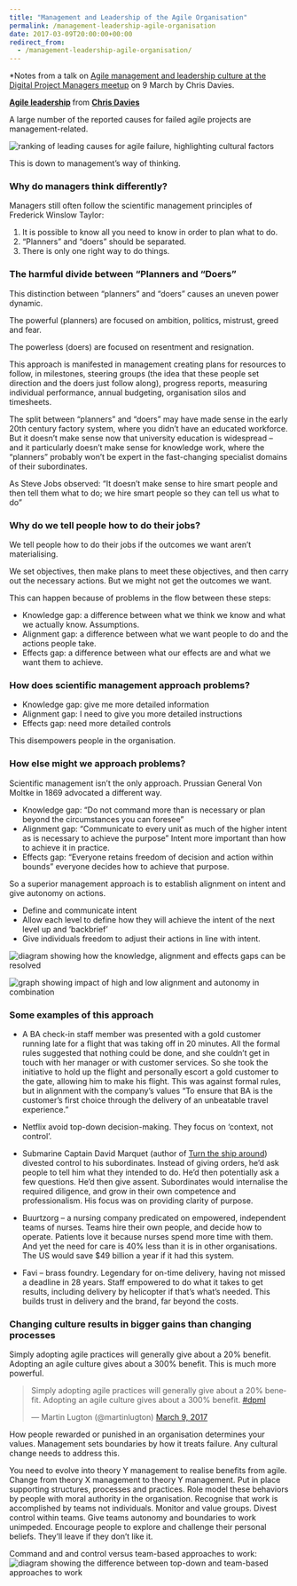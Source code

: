 ```yaml
---
title: "Management and Leadership of the Agile Organisation"
permalink: /management-leadership-agile-organisation
date: 2017-03-09T20:00:00+00:00
redirect_from:
  - /management-leadership-agile-organisation/
---
```


*Notes from a talk on [Agile management and leadership culture at the Digital Project Managers meetup](https://www.meetup.com/agileDPML/events/236872368/) on 9 March by Chris Davies.

<div style="margin-bottom:5px"> <strong> <a href="https://www.slideshare.net/ChrisDavies59/agile-leadership-73088974" title="Agile leadership" target="_blank">Agile leadership</a> </strong> from <strong><a href="https://www.slideshare.net/ChrisDavies59" target="_blank">Chris Davies</a></strong> </div>

A large number of the reported causes for failed agile projects are management-related.

![ranking of leading causes for agile failure, highlighting cultural factors](https://github.com/martinlugton/martinlugton.github.io/blob/main/images/cultural-causes-for-agile-failure.png?raw=true)

This is down to management’s way of thinking.

### Why do managers think differently?

Managers still often follow the scientific management principles of Frederick Winslow Taylor:

1. It is possible to know all you need to know in order to plan what to do.
2. “Planners” and “doers” should be separated.
3. There is only one right way to do things.

### The harmful divide between “Planners and “Doers”

This distinction between “planners” and “doers” causes an uneven power dynamic.

The powerful (planners) are focused on ambition, politics, mistrust, greed and fear.

The powerless (doers) are focused on resentment and resignation.

This approach is manifested in management creating plans for resources to follow, in milestones, steering groups (the idea that these people set direction and the doers just follow along), progress reports, measuring individual performance, annual budgeting, organisation silos and timesheets.

The split between “planners” and “doers” may have made sense in the early 20th century factory system, where you didn’t have an educated workforce. But it doesn’t make sense now that university education is widespread – and it particularly doesn’t make sense for knowledge work, where the “planners” probably won’t be expert in the fast-changing specialist domains of their subordinates.

As Steve Jobs observed:
“It doesn’t make sense to hire smart people and then tell them what to do; we hire smart people so they can tell us what to do”

### Why do we tell people how to do their jobs?

We tell people how to do their jobs if the outcomes we want aren’t materialising.

We set objectives, then make plans to meet these objectives, and then carry out the necessary actions.
But we might not get the outcomes we want.

This can happen because of problems in the flow between these steps:

- Knowledge gap: a difference between what we think we know and what we actually know. Assumptions.
- Alignment gap: a difference between what we want people to do and the actions people take.
- Effects gap: a difference between what our effects are and what we want them to achieve.

### How does scientific management approach problems?

- Knowledge gap: give me more detailed information
- Alignment gap: I need to give you more detailed instructions
- Effects gap: need more detailed controls

This disempowers people in the organisation.

### How else might we approach problems?

Scientific management isn’t the only approach. Prussian General Von Moltke in 1869 advocated a different way.

- Knowledge gap: “Do not command more than is necessary or plan beyond the circumstances you can foresee”
- Alignment gap: “Communicate to every unit as much of the higher intent as is necessary to achieve the purpose” Intent more important than how to achieve it in practice.
- Effects gap: “Everyone retains freedom of decision and action within bounds” everyone decides how to achieve that purpose.

So a superior management approach is to establish alignment on intent and give autonomy on actions.

- Define and communicate intent
- Allow each level to define how they will achieve the intent of the next level up and ‘backbrief’
- Give individuals freedom to adjust their actions in line with intent.

![diagram showing how the knowledge, alignment and effects gaps can be resolved](https://github.com/martinlugton/martinlugton.github.io/blob/main/images/directed-opportunism.png?raw=true)

![graph showing impact of high and low alignment and autonomy in combination](https://github.com/martinlugton/martinlugton.github.io/blob/main/images/alignment-and-autonomy-axes.png?raw=true)

### Some examples of this approach

- A BA check-in staff member was presented with a gold customer running late for a flight that was taking off in 20 minutes. All the formal rules suggested that nothing could be done, and she couldn’t get in touch with her manager or with customer services. So she took the initiative to hold up the flight and personally escort a gold customer to the gate, allowing him to make his flight. This was against formal rules, but in alignment with the company’s values “To ensure that BA is the customer’s first choice through the delivery of an unbeatable travel experience.”
- Netflix avoid top-down decision-making. They focus on ‘context, not control’.

- Submarine Captain David Marquet (author of [Turn the ship around](http://www.davidmarquet.com/our-story/)) divested control to his subordinates. Instead of giving orders, he’d ask people to tell him what they intended to do. He’d then potentially ask a few questions. He’d then give assent. Subordinates would internalise the required diligence, and grow in their own competence and professionalism. His focus was on providing clarity of purpose.
- Buurtzorg – a nursing company predicated on empowered, independent teams of nurses. Teams hire their own people, and decide how to operate. Patients love it because nurses spend more time with them. And yet the need for care is 40% less than it is in other organisations. The US would save $49 billion a year if it had this system.
- Favi – brass foundry. Legendary for on-time delivery, having not missed a deadline in 28 years. Staff empowered to do what it takes to get results, including delivery by helicopter if that’s what’s needed. This builds trust in delivery and the brand, far beyond the costs.

### Changing culture results in bigger gains than changing processes

Simply adopting agile practices will generally give about a 20% benefit.
Adopting an agile culture gives about a 300% benefit. This is much more powerful.

<blockquote class="twitter-tweet"><p lang="en" dir="ltr">Simply adopting agile practices will generally give about a 20% benefit. Adopting an agile culture gives about a 300% benefit. <a href="https://twitter.com/hashtag/dpml?src=hash&amp;ref_src=twsrc%5Etfw">#dpml</a></p>&mdash; Martin Lugton (@martinlugton) <a href="https://twitter.com/martinlugton/status/839920192981516288?ref_src=twsrc%5Etfw">March 9, 2017</a></blockquote> <script async src="https://platform.twitter.com/widgets.js" charset="utf-8"></script>

How people rewarded or punished in an organisation determines your values. Management sets boundaries by how it treats failure. Any cultural change needs to address this.

You need to evolve into theory Y management to realise benefits from agile. Change from theory X management to theory Y management.
Put in place supporting structures, processes and practices.
Role model these behaviors by people with moral authority in the organisation.
Recognise that work is accomplished by teams not individuals. Monitor and value groups.
Divest control within teams. Give teams autonomy and boundaries to work unimpeded.
Encourage people to explore and challenge their personal beliefs. They’ll leave if they don’t like it.

Command and and control versus team-based approaches to work:
![diagram showing the difference between top-down and team-based approaches to work](https://github.com/martinlugton/martinlugton.github.io/blob/main/images/top-down-teams-versus-self-managing.png?raw=true)